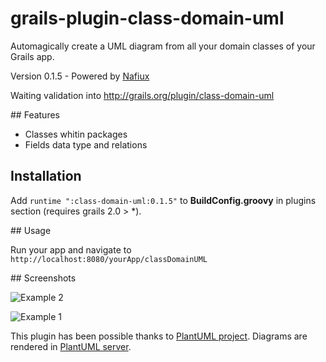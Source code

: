 grails-plugin-class-domain-uml
=============================

Automagically create a UML diagram from all your domain classes of your Grails app.

Version 0.1.5 - Powered by [Nafiux](http://www.nafiux.com)

Waiting validation into http://grails.org/plugin/class-domain-uml

## Features

* Classes whitin packages
* Fields data type and relations

## Installation

Add `runtime ":class-domain-uml:0.1.5"` to **BuildConfig.groovy** in plugins section (requires grails 2.0 > *).

## Usage

Run your app and navigate to `http://localhost:8080/yourApp/classDomainUML`

## Screenshots

![Example 2](web-app/images/class-domain-uml-screenshot-2.png)

![Example 1](web-app/images/class-domain-uml-screenshot-1.png)

This plugin has been possible thanks to [PlantUML project](http://plantuml.sourceforge.net/). Diagrams are rendered in [PlantUML server](http://www.plantuml.com/plantuml).
